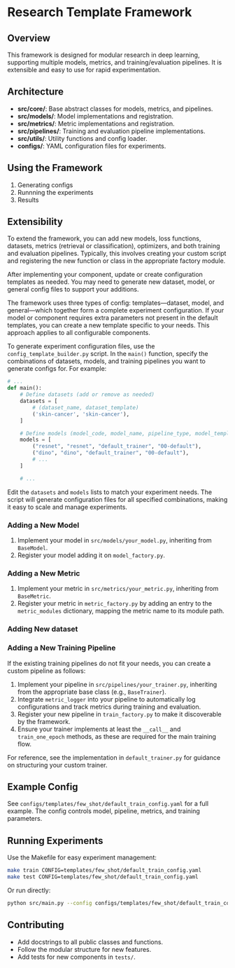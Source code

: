 # Research Template Framework

## Overview

This framework is designed for modular research in deep learning, supporting multiple models, metrics, and training/evaluation pipelines. It is extensible and easy to use for rapid experimentation.

## Architecture

- **src/core/**: Base abstract classes for models, metrics, and pipelines.
- **src/models/**: Model implementations and registration.
- **src/metrics/**: Metric implementations and registration.
- **src/pipelines/**: Training and evaluation pipeline implementations.
- **src/utils/**: Utility functions and config loader.
- **configs/**: YAML configuration files for experiments.

## Using the Framework
1. Generating configs
2. Runnning the experiments
3. Results


## Extensibility

To extend the framework, you can add new models, loss functions, datasets, metrics (retrieval or classification), optimizers, and both training and evaluation pipelines. Typically, this involves creating your custom script and registering the new function or class in the appropriate factory module.

After implementing your component, update or create configuration templates as needed. You may need to generate new dataset, model, or general config files to support your additions.

The framework uses three types of config: templates—dataset, model, and general—which together form a complete experiment configuration. If your model or component requires extra parameters not present in the default templates, you can create a new template specific to your needs. This approach applies to all configurable components. 


To generate experiment configuration files, use the `config_template_builder.py` script. In the `main()` function, specify the combinations of datasets, models, and training pipelines you want to generate configs for. For example:

```python
# ...
def main():
    # Define datasets (add or remove as needed)
    datasets = [
        # (dataset_name, dataset_template)
        ('skin-cancer', 'skin-cancer'),
    ]

    # Define models (model_code, model_name, pipeline_type, model_template)
    models = [
        ("resnet", "resnet", "default_trainer", "00-default"),
        ("dino", "dino", "default_trainer", "00-default"),
        # ...
    ]

    # ...
```

Edit the `datasets` and `models` lists to match your experiment needs. The script will generate configuration files for all specified combinations, making it easy to scale and manage experiments.

### Adding a New Model
1. Implement your model in `src/models/your_model.py`, inheriting from `BaseModel`.
2. Register your model adding it on `model_factory.py`.

### Adding a New Metric
1. Implement your metric in `src/metrics/your_metric.py`, inheriting from `BaseMetric`.
2. Register your metric in `metric_factory.py` by adding an entry to the `metric_modules` dictionary, mapping the metric name to its module path.

### Adding New dataset


### Adding a New Training Pipeline

If the existing training pipelines do not fit your needs, you can create a custom pipeline as follows:

1. Implement your pipeline in `src/pipelines/your_trainer.py`, inheriting from the appropriate base class (e.g., `BaseTrainer`).
2. Integrate `metric_logger` into your pipeline to automatically log configurations and track metrics during training and evaluation.
3. Register your new pipeline in `train_factory.py` to make it discoverable by the framework.
4. Ensure your trainer implements at least the `__call__` and `train_one_epoch` methods, as these are required for the main training flow.

For reference, see the implementation in `default_trainer.py` for guidance on structuring your custom trainer.




## Example Config

See `configs/templates/few_shot/default_train_config.yaml` for a full example. The config controls model, pipeline, metrics, and training parameters.

## Running Experiments

Use the Makefile for easy experiment management:

```sh
make train CONFIG=templates/few_shot/default_train_config.yaml
make test CONFIG=templates/few_shot/default_train_config.yaml
```

Or run directly:

```sh
python src/main.py --config configs/templates/few_shot/default_train_config.yaml --pipeline train
```

## Contributing
- Add docstrings to all public classes and functions.
- Follow the modular structure for new features.
- Add tests for new components in `tests/`.
